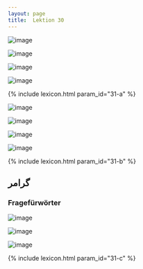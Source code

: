 ```yaml
---
layout: page
title:  Lektion 30
---
```



![image](/assets/s/076.png-03.png)

![image](/assets/s/077.png-02.png)

![image](/assets/s/2col/077.png-04_1L.png)

![image](/assets/s/2col/077.png-04_2R.png)

{% include lexicon.html param_id="31-a" %}

![image](/assets/s/077.png-06.png)

![image](/assets/s/078.png-02.png)

![image](/assets/s/2col/078.png-05_1L.png)

![image](/assets/s/2col/078.png-05_2R.png)

{% include lexicon.html param_id="31-b" %}

## گرامر

### Fragefürwörter

![image](/assets/s/078.png-07.png)

![image](/assets/s/2col/078.png-08_1L.png)

![image](/assets/s/2col/078.png-08_2R.png)

{% include lexicon.html param_id="31-c" %}
